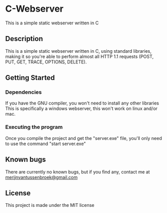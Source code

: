 # C-Webserver
This is a simple static webserver written in C

## Description

This is a simple static webserver written in C, using standard libraries, making it so you're able to perform almost all HTTP 1.1 requests (POST, PUT, GET, TRACE, OPTIONS, DELETE).

## Getting Started
### Dependencies
If you have the GNU compiler, you won't need to install any other libraries
This is specifically a windows webserver, this won't work on linux and/or mac.
### Executing the program
Once you compile the project and get the "server.exe" file, you'll only need to use the command "start server.exe"

## Known bugs
There are currently no known bugs, but if you find any, contact me at merijnvantussenbroek@gmail.com

## License
This project is made under the MIT license
